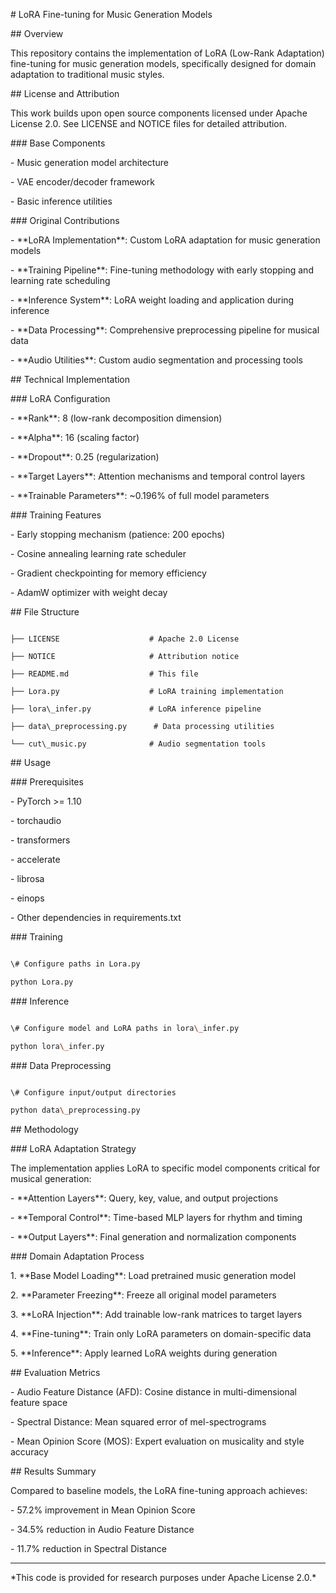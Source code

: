 \# LoRA Fine-tuning for Music Generation Models



\## Overview

This repository contains the implementation of LoRA (Low-Rank Adaptation) fine-tuning for music generation models, specifically designed for domain adaptation to traditional music styles.



\## License and Attribution

This work builds upon open source components licensed under Apache License 2.0. See LICENSE and NOTICE files for detailed attribution.



\### Base Components

\- Music generation model architecture

\- VAE encoder/decoder framework

\- Basic inference utilities



\### Original Contributions

\- \*\*LoRA Implementation\*\*: Custom LoRA adaptation for music generation models

\- \*\*Training Pipeline\*\*: Fine-tuning methodology with early stopping and learning rate scheduling

\- \*\*Inference System\*\*: LoRA weight loading and application during inference

\- \*\*Data Processing\*\*: Comprehensive preprocessing pipeline for musical data

\- \*\*Audio Utilities\*\*: Custom audio segmentation and processing tools



\## Technical Implementation



\### LoRA Configuration

\- \*\*Rank\*\*: 8 (low-rank decomposition dimension)

\- \*\*Alpha\*\*: 16 (scaling factor)

\- \*\*Dropout\*\*: 0.25 (regularization)

\- \*\*Target Layers\*\*: Attention mechanisms and temporal control layers

\- \*\*Trainable Parameters\*\*: ~0.196% of full model parameters



\### Training Features

\- Early stopping mechanism (patience: 200 epochs)

\- Cosine annealing learning rate scheduler

\- Gradient checkpointing for memory efficiency

\- AdamW optimizer with weight decay



\## File Structure



```

├── LICENSE                    # Apache 2.0 License

├── NOTICE                     # Attribution notice

├── README.md                  # This file

├── Lora.py                    # LoRA training implementation

├── lora\_infer.py             # LoRA inference pipeline

├── data\_preprocessing.py      # Data processing utilities

└── cut\_music.py              # Audio segmentation tools

```



\## Usage



\### Prerequisites

\- PyTorch >= 1.10

\- torchaudio

\- transformers

\- accelerate

\- librosa

\- einops

\- Other dependencies in requirements.txt



\### Training

```bash

\# Configure paths in Lora.py

python Lora.py

```



\### Inference

```bash

\# Configure model and LoRA paths in lora\_infer.py  

python lora\_infer.py

```



\### Data Preprocessing

```bash

\# Configure input/output directories

python data\_preprocessing.py

```



\## Methodology



\### LoRA Adaptation Strategy

The implementation applies LoRA to specific model components critical for musical generation:

\- \*\*Attention Layers\*\*: Query, key, value, and output projections

\- \*\*Temporal Control\*\*: Time-based MLP layers for rhythm and timing

\- \*\*Output Layers\*\*: Final generation and normalization components



\### Domain Adaptation Process

1\. \*\*Base Model Loading\*\*: Load pretrained music generation model

2\. \*\*Parameter Freezing\*\*: Freeze all original model parameters

3\. \*\*LoRA Injection\*\*: Add trainable low-rank matrices to target layers

4\. \*\*Fine-tuning\*\*: Train only LoRA parameters on domain-specific data

5\. \*\*Inference\*\*: Apply learned LoRA weights during generation



\## Evaluation Metrics

\- Audio Feature Distance (AFD): Cosine distance in multi-dimensional feature space

\- Spectral Distance: Mean squared error of mel-spectrograms

\- Mean Opinion Score (MOS): Expert evaluation on musicality and style accuracy



\## Results Summary

Compared to baseline models, the LoRA fine-tuning approach achieves:

\- 57.2% improvement in Mean Opinion Score

\- 34.5% reduction in Audio Feature Distance

\- 11.7% reduction in Spectral Distance



---

\*This code is provided for research purposes under Apache License 2.0.\*

